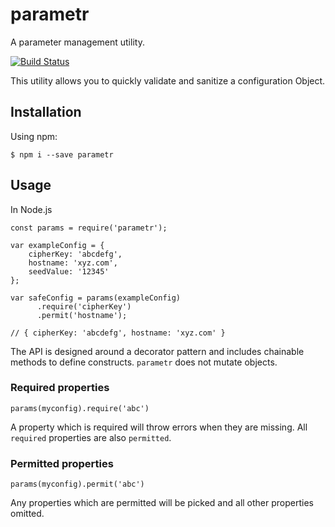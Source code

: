 # parametr
A parameter management utility.

[![Build Status](https://travis-ci.org/henrytseng/parametr.svg?branch=master)](https://travis-ci.org/henrytseng/parametr)

This utility allows you to quickly validate and sanitize a configuration Object.  



## Installation

Using npm:

```
$ npm i --save parametr
```



## Usage

In Node.js

```
const params = require('parametr');

var exampleConfig = { 
	cipherKey: 'abcdefg', 
	hostname: 'xyz.com',
	seedValue: '12345'
};

var safeConfig = params(exampleConfig)
      .require('cipherKey')
      .permit('hostname');
      
// { cipherKey: 'abcdefg', hostname: 'xyz.com' }
```

The API is designed around a decorator pattern and includes chainable methods to define constructs.  `parametr` does not mutate objects.  

### Required properties

```
params(myconfig).require('abc')
```

A property which is required will throw errors when they are missing.  All `required` properties are also `permitted`.  

### Permitted properties

```
params(myconfig).permit('abc')
```

Any properties which are permitted will be picked and all other properties omitted.  



